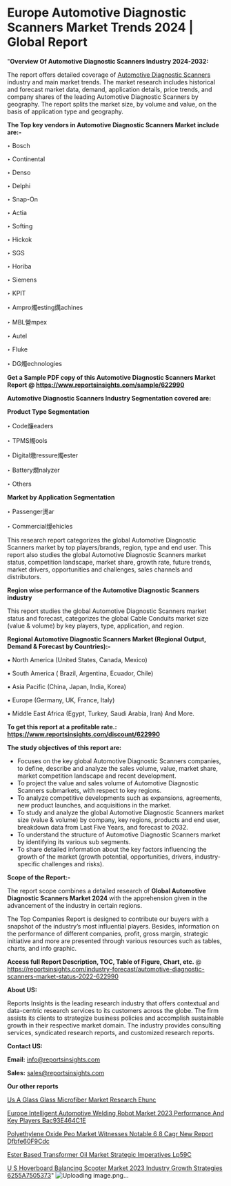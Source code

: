 # Europe Automotive Diagnostic Scanners Market Trends 2024 | Global Report

 "<strong>Overview Of Automotive Diagnostic Scanners Industry 2024-2032:</strong>

The report offers detailed coverage of <a href=https://www.reportsinsights.com/sample/622990>Automotive Diagnostic Scanners</a> industry and main market trends. The market research includes historical and forecast market data, demand, application details, price trends, and company shares of the leading Automotive Diagnostic Scanners by geography. The report splits the market size, by volume and value, on the basis of application type and geography.

<strong>The Top key vendors in Automotive Diagnostic Scanners Market include are:- </strong>

‣ Bosch

‣ Continental

‣ Denso

‣ Delphi

‣ Snap-On

‣ Actia

‣ Softing

‣ Hickok

‣ SGS

‣ Horiba

‣ Siemens

‣ KPIT

‣ Ampro燭esting燤achines

‣ MBL營mpex

‣ Autel

‣ Fluke

‣ DG燭echnologies

<strong>Get a Sample PDF copy of this Automotive Diagnostic Scanners Market Report </strong><strong>@ <a href=https://www.reportsinsights.com/sample/622990 style=color:#0000ff;>https://www.reportsinsights.com/sample/622990</a> </strong>

<strong>Automotive Diagnostic Scanners Industry Segmentation covered are:</strong>

<strong>Product Type Segmentation</strong>

‣    Code燫eaders

‣ TPMS燭ools

‣ Digital燩ressure燭ester

‣ Battery燗nalyzer

‣ Others

<strong>Market by Application Segmentation</strong>

‣   Passenger燙ar

‣ Commercial燰ehicles

This research report categorizes the global Automotive Diagnostic Scanners market by top players/brands, region, type and end user. This report also studies the global Automotive Diagnostic Scanners market status, competition landscape, market share, growth rate, future trends, market drivers, opportunities and challenges, sales channels and distributors.

<strong>Region wise performance of the Automotive Diagnostic Scanners industry</strong><strong> </strong>

This report studies the global Automotive Diagnostic Scanners market status and forecast, categorizes the global Cable Conduits market size (value &amp; volume) by key players, type, application, and region. 

<strong>Regional Automotive Diagnostic Scanners Market (Regional Output, Demand &amp; Forecast by Countries):-</strong>

• North America (United States, Canada, Mexico)

• South America ( Brazil, Argentina, Ecuador, Chile)

• Asia Pacific (China, Japan, India, Korea)

• Europe (Germany, UK, France, Italy)

• Middle East Africa (Egypt, Turkey, Saudi Arabia, Iran) And More.

<strong>To get this report at a profitable rate.: <a href=https://www.reportsinsights.com/discount/622990 style=color:#0000ff;>https://www.reportsinsights.com/discount/622990</a></strong>

<strong>The study objectives of this report are:</strong>
<ul>
  <li>Focuses on the key global Automotive Diagnostic Scanners companies, to define, describe and analyze the sales volume, value, market share, market competition landscape and recent development.</li>
  <li>To project the value and sales volume of Automotive Diagnostic Scanners submarkets, with respect to key regions.</li>
  <li>To analyze competitive developments such as expansions, agreements, new product launches, and acquisitions in the market.</li>
  <li>To study and analyze the global Automotive Diagnostic Scanners market size (value &amp; volume) by company, key regions, products and end user, breakdown data from Last Five Years, and forecast to 2032.</li>
  <li>To understand the structure of Automotive Diagnostic Scanners market by identifying its various sub segments.</li>
  <li>To share detailed information about the key factors influencing the growth of the market (growth potential, opportunities, drivers, industry-specific challenges and risks).</li>
</ul>
<strong>Scope of the Report:-</strong><strong> </strong>

The report scope combines a detailed research of <strong>Global Automotive Diagnostic Scanners Market 2024 </strong>with the apprehension given in the advancement of the industry in certain regions.

The Top Companies Report is designed to contribute our buyers with a snapshot of the industry’s most influential players. Besides, information on the performance of different companies, profit, gross margin, strategic initiative and more are presented through various resources such as tables, charts, and info graphic.

<strong>Access full Report Description, TOC, Table of Figure, Chart, etc. </strong>@   <a href=https://reportsinsights.com/industry-forecast/automotive-diagnostic-scanners-market-status-2022-622990 style=color:#0000ff;>https://reportsinsights.com/industry-forecast/automotive-diagnostic-scanners-market-status-2022-622990</a>

<strong>About US:</strong>

Reports Insights is the leading research industry that offers contextual and data-centric research services to its customers across the globe. The firm assists its clients to strategize business policies and accomplish sustainable growth in their respective market domain. The industry provides consulting services, syndicated research reports, and customized research reports.

<strong>Contact US:</strong>

<p class=""""><b>Email:</b> <a href=mailto:info@reportsinsights.com>info@reportsinsights.com</a></p>
<p class=""""><b>Sales:</b> <a href=mailto:sales@reportsinsights.com>sales@reportsinsights.com</a></p>

<strong>Our other reports</strong>

<a href=https://www.linkedin.com/pulse/us-a-glass-glass-microfiber-market-research-ehunc/>Us A Glass Glass Microfiber Market Research Ehunc</a>

<a href=https://medium.com/@g65914336/europe-intelligent-automotive-welding-robot-market-2023-performance-and-key-players-bac93e464c1e>Europe Intelligent Automotive Welding Robot Market 2023 Performance And Key Players Bac93E464C1E</a>

<a href=https://medium.com/@jaya.reportsinsights/polyethylene-oxide-peo-market-witnesses-notable-6-8-cagr-new-report-dfbfe60f9cdc>Polyethylene Oxide Peo Market Witnesses Notable 6 8 Cagr New Report Dfbfe60F9Cdc</a>

<a href=https://www.linkedin.com/pulse/ester-based-transformer-oil-market-strategic-imperatives-lp59c/>Ester Based Transformer Oil Market Strategic Imperatives Lp59C</a>

<a href=https://medium.com/@achalwankhede15/u-s-hoverboard-balancing-scooter-market-2023-industry-growth-strategies-6255a7505373>U S Hoverboard Balancing Scooter Market 2023 Industry Growth Strategies 6255A7505373</a>"
![Uploading image.png…]()
